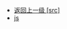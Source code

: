 - [返回上一级 [src]](web前端/视频相关/plyr/plyr-3.7.8/demo/src/)
- [js](web前端/视频相关/plyr/plyr-3.7.8/demo/src/js/)
